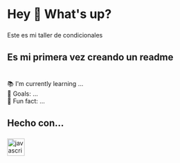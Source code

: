 <h1 align="left">Hey 👋 What's up?</h1>

###

<p align="left">Este es mi taller de condicionales</p>

###

<h2 align="left">Es mi primera vez creando un readme</h2>

###

<p align="left"><br>📚 I'm currently learning ...<br>🎯 Goals: ...<br>🎲 Fun fact: ...</p>

###

<h2 align="left">Hecho con...</h2>

###

<div align="left">
  <img src="https://cdn.jsdelivr.net/gh/devicons/devicon/icons/javascript/javascript-original.svg" height="40" alt="javascript logo"  />
  <img width="12" />
</div>

###